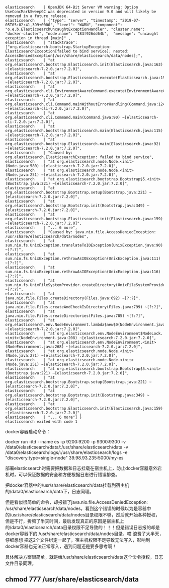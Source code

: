 ```shell
elasticsearch    | OpenJDK 64-Bit Server VM warning: Option UseConcMarkSweepGC was deprecated in version 9.0 and will likely be removed in a future release.
elasticsearch    | {"type": "server", "timestamp": "2019-07-05T05:02:41,399+0000", "level": "WARN", "component": "o.e.b.ElasticsearchUncaughtExceptionHandler", "cluster.name": "docker-cluster", "node.name": "183f926dd64b",  "message": "uncaught exception in thread [main]" , 
elasticsearch    | "stacktrace": ["org.elasticsearch.bootstrap.StartupException: ElasticsearchException[failed to bind service]; nested: AccessDeniedException[/usr/share/elasticsearch/data/nodes];",
elasticsearch    | "at org.elasticsearch.bootstrap.Elasticsearch.init(Elasticsearch.java:163) ~[elasticsearch-7.2.0.jar:7.2.0]",
elasticsearch    | "at org.elasticsearch.bootstrap.Elasticsearch.execute(Elasticsearch.java:150) ~[elasticsearch-7.2.0.jar:7.2.0]",
elasticsearch    | "at org.elasticsearch.cli.EnvironmentAwareCommand.execute(EnvironmentAwareCommand.java:86) ~[elasticsearch-7.2.0.jar:7.2.0]",
elasticsearch    | "at org.elasticsearch.cli.Command.mainWithoutErrorHandling(Command.java:124) ~[elasticsearch-cli-7.2.0.jar:7.2.0]",
elasticsearch    | "at org.elasticsearch.cli.Command.main(Command.java:90) ~[elasticsearch-cli-7.2.0.jar:7.2.0]",
elasticsearch    | "at org.elasticsearch.bootstrap.Elasticsearch.main(Elasticsearch.java:115) ~[elasticsearch-7.2.0.jar:7.2.0]",
elasticsearch    | "at org.elasticsearch.bootstrap.Elasticsearch.main(Elasticsearch.java:92) ~[elasticsearch-7.2.0.jar:7.2.0]",
elasticsearch    | "Caused by: org.elasticsearch.ElasticsearchException: failed to bind service",
elasticsearch    | "at org.elasticsearch.node.Node.<init>(Node.java:580) ~[elasticsearch-7.2.0.jar:7.2.0]",
elasticsearch    | "at org.elasticsearch.node.Node.<init>(Node.java:251) ~[elasticsearch-7.2.0.jar:7.2.0]",
elasticsearch    | "at org.elasticsearch.bootstrap.Bootstrap$5.<init>(Bootstrap.java:221) ~[elasticsearch-7.2.0.jar:7.2.0]",
elasticsearch    | "at org.elasticsearch.bootstrap.Bootstrap.setup(Bootstrap.java:221) ~[elasticsearch-7.2.0.jar:7.2.0]",
elasticsearch    | "at org.elasticsearch.bootstrap.Bootstrap.init(Bootstrap.java:349) ~[elasticsearch-7.2.0.jar:7.2.0]",
elasticsearch    | "at org.elasticsearch.bootstrap.Elasticsearch.init(Elasticsearch.java:159) ~[elasticsearch-7.2.0.jar:7.2.0]",
elasticsearch    | "... 6 more",
elasticsearch    | "Caused by: java.nio.file.AccessDeniedException: /usr/share/elasticsearch/data/nodes",
elasticsearch    | "at sun.nio.fs.UnixException.translateToIOException(UnixException.java:90) ~[?:?]",
elasticsearch    | "at sun.nio.fs.UnixException.rethrowAsIOException(UnixException.java:111) ~[?:?]",
elasticsearch    | "at sun.nio.fs.UnixException.rethrowAsIOException(UnixException.java:116) ~[?:?]",
elasticsearch    | "at sun.nio.fs.UnixFileSystemProvider.createDirectory(UnixFileSystemProvider.java:389) ~[?:?]",
elasticsearch    | "at java.nio.file.Files.createDirectory(Files.java:692) ~[?:?]",
elasticsearch    | "at java.nio.file.Files.createAndCheckIsDirectory(Files.java:799) ~[?:?]",
elasticsearch    | "at java.nio.file.Files.createDirectories(Files.java:785) ~[?:?]",
elasticsearch    | "at org.elasticsearch.env.NodeEnvironment.lambda$new$0(NodeEnvironment.java:271) ~[elasticsearch-7.2.0.jar:7.2.0]",
elasticsearch    | "at org.elasticsearch.env.NodeEnvironment$NodeLock.<init>(NodeEnvironment.java:208) ~[elasticsearch-7.2.0.jar:7.2.0]",
elasticsearch    | "at org.elasticsearch.env.NodeEnvironment.<init>(NodeEnvironment.java:268) ~[elasticsearch-7.2.0.jar:7.2.0]",
elasticsearch    | "at org.elasticsearch.node.Node.<init>(Node.java:271) ~[elasticsearch-7.2.0.jar:7.2.0]",
elasticsearch    | "at org.elasticsearch.node.Node.<init>(Node.java:251) ~[elasticsearch-7.2.0.jar:7.2.0]",
elasticsearch    | "at org.elasticsearch.bootstrap.Bootstrap$5.<init>(Bootstrap.java:221) ~[elasticsearch-7.2.0.jar:7.2.0]",
elasticsearch    | "at org.elasticsearch.bootstrap.Bootstrap.setup(Bootstrap.java:221) ~[elasticsearch-7.2.0.jar:7.2.0]",
elasticsearch    | "at org.elasticsearch.bootstrap.Bootstrap.init(Bootstrap.java:349) ~[elasticsearch-7.2.0.jar:7.2.0]",
elasticsearch    | "at org.elasticsearch.bootstrap.Elasticsearch.init(Elasticsearch.java:159) ~[elasticsearch-7.2.0.jar:7.2.0]",
elasticsearch    | "... 6 more"] }
elasticsearch exited with code 1

```



docker容器启动命令：

docker run -itd --name es -p 9200:9200 -p 9300:9300 -v /data0/elasticsearch/data/:/usr/share/elasticsearch/data -v /data0/elasticsearch/logs/:/usr/share/elasticsearch/logs -e "discovery.type=single-node" 39.98.93.235:5000/my-es

部署elasticsearch时需要把数据和日志挂载在宿主机上，防止docker容器意外宕机时，可以保证数据的安全和方便根据日志进行错误排查。

把docker容器中的/usr/share/elasticsearch/data挂载到宿主机的/data0/elasticsearch/data下，日志同理。

但是看似很简单的命令，却报错了java.nio.file.AccessDeniedException: /usr/share/elasticsearch/data/nodes，看到这个错误的时候以为是容器中的/usr/share/elasticsearch/data/nodes目录权限不够，然后就开始各种授权，但是不行，折腾了半天时间，最后发现真正的原因是宿主机上的/data0/elasticsearch/data目录权限不足导致的！！！但是错误日志报的却是docker容器下的 /usr/share/elasticsearch/data/nodes目录，哎 浪费了大半天，仔细想想 把这2个文件绑定一起了，宿主机权限不足导致无法写入，影响到docker容器也无法正常写入，遇到问题还是要多思考啊！

具体解决方案很简单，就是给/usr/share/elasticsearch/data这个命令授权，日志文件目录同理。

chmod 777 /usr/share/elasticsearch/data
--------------------- 